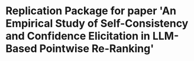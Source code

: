 # Replication Package for paper 'An Empirical Study of Self-Consistency and Confidence Elicitation in LLM-Based Pointwise Re-Ranking'
